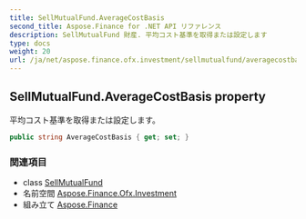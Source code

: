 ```yaml
---
title: SellMutualFund.AverageCostBasis
second_title: Aspose.Finance for .NET API リファレンス
description: SellMutualFund 財産. 平均コスト基準を取得または設定します
type: docs
weight: 20
url: /ja/net/aspose.finance.ofx.investment/sellmutualfund/averagecostbasis/
---
```

## SellMutualFund.AverageCostBasis property

平均コスト基準を取得または設定します。

```csharp
public string AverageCostBasis { get; set; }
```

### 関連項目

* class [SellMutualFund](../)
* 名前空間 [Aspose.Finance.Ofx.Investment](../../sellmutualfund/)
* 組み立て [Aspose.Finance](../../../)


